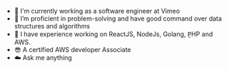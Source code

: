 - 🔭 I'm currently working as a software engineer at Vimeo
- 🌱 I’m proficient in problem-solving and have good command over data structures and algorithms
- 👯 I have experience working on ReactJS, NodeJs, Golang, P̱HP and AWS.
- :sunglasses: A certified AWS developer Associate
- :cloud: Ask me anything
